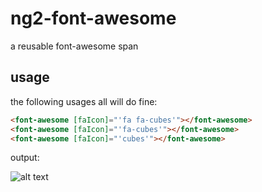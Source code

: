 # ng2-font-awesome

a reusable font-awesome span

## usage

the following usages all will do fine:

```html
<font-awesome [faIcon]="'fa fa-cubes'"></font-awesome>
<font-awesome [faIcon]="'fa-cubes'"></font-awesome>
<font-awesome [faIcon]="'cubes'"></font-awesome>
```

output:

![alt text](https://github.com/gforceg/ng2-font-awesome/screen-shot.png)

